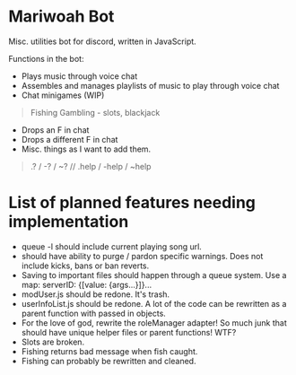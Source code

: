 # Mariwoah Bot

Misc. utilities bot for discord, written in JavaScript.

Functions in the bot:

* Plays music through voice chat
* Assembles and manages playlists of music to play through voice chat
* Chat minigames (WIP)

> Fishing
> Gambling - slots, blackjack

* Drops an F in chat
* Drops a different F in chat
* Misc. things as I want to add them.

> .? / -? / ~? // .help / -help / ~help

# List of planned features needing implementation

* queue -l should include current playing song url.
* should have ability to purge / pardon specific warnings. Does not include kicks, bans or ban reverts.
* Saving to important files should happen through a queue system. Use a map: serverID: {[value: {args...}]}...
* modUser.js should be redone. It's trash.
* userInfoList.js should be redone. A lot of the code can be rewritten as a parent function with passed in objects.
* For the love of god, rewrite the roleManager adapter! So much junk that should have unique helper files or parent functions! WTF?
* Slots are broken.
* Fishing returns bad message when fish caught.
* Fishing can probably be rewritten and cleaned.